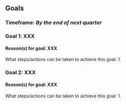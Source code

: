 ## Goals
### Timeframe: _By the end of next quarter_


### Goal 1: XXX
#### Reason(s) for goal: XXX

What steps/actions can be taken to achieve this goal:
1.  

### Goal 2: XXX
#### Reason(s) for goal: XXX

What steps/actions can be taken to achieve this goal:
1. 
